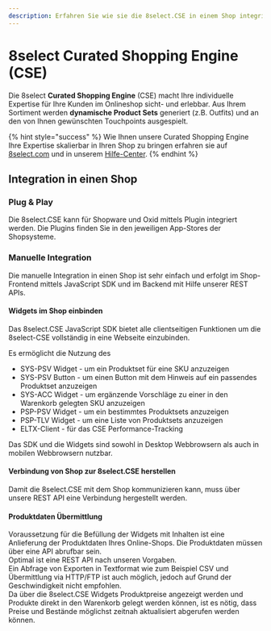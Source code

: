 ```yaml
---
description: Erfahren Sie wie sie die 8select.CSE in einem Shop integrieren können.
---
```


# 8select Curated Shopping Engine \(CSE\)

Die 8select **Curated Shopping Engine** \(CSE\) macht Ihre individuelle Expertise für Ihre Kunden im Onlineshop sicht- und erlebbar. Aus Ihrem Sortiment werden **dynamische Product Sets** generiert \(z.B. Outfits\) und an den von Ihnen gewünschten Touchpoints ausgespielt.

{% hint style="success" %}
Wie Ihnen unsere Curated Shopping Engine Ihre Expertise skalierbar in Ihren Shop zu bringen erfahren sie auf [8select.com](https://www.8select.com) und in unserem [Hilfe-Center](https://knowledge.8select.com/knowledge/wie-werde-ich-kunde).
{% endhint %}

## Integration in einen Shop

### Plug & Play

Die 8select.CSE kann für Shopware und Oxid mittels Plugin integriert werden. Die Plugins finden Sie in den jeweiligen App-Stores der Shopsysteme.

### Manuelle Integration

Die manuelle Integration in einen Shop ist sehr einfach und erfolgt im Shop-Frontend mittels JavaScript SDK und im Backend mit Hilfe unserer REST APIs.

#### Widgets im Shop einbinden

Das 8select.CSE JavaScript SDK bietet alle clientseitigen Funktionen um die 8select-CSE vollständig in eine Webseite einzubinden.

Es ermöglicht die Nutzung des

* SYS-PSV Widget - um ein Produktset für eine SKU anzuzeigen
* SYS-PSV Button - um einen Button mit dem Hinweis auf ein passendes Produktset anzuzeigen
* SYS-ACC Widget - um ergänzende Vorschläge zu einer in den Warenkorb gelegten SKU anzuzeigen
* PSP-PSV Widget - um ein bestimmtes Produktsets anzuzeigen
* PSP-TLV Widget - um eine Liste von Produktsets anzuzeigen
* ELTX-Client - für das CSE Performance-Tracking

Das SDK und die Widgets sind sowohl in Desktop Webbrowsern als auch in mobilen Webbrowsern nutzbar.

#### Verbindung von Shop zur 8select.CSE herstellen

Damit die 8select.CSE mit dem Shop kommunizieren kann, muss über unsere REST API eine Verbindung hergestellt werden.

#### Produktdaten Übermittlung

Voraussetzung für die Befüllung der Widgets mit Inhalten ist eine Anlieferung der Produktdaten Ihres Online-Shops. Die Produktdaten müssen über eine API abrufbar sein.  
Optimal ist eine REST API nach unseren Vorgaben.   
Ein Abfrage von Exporten in Textformat wie zum Beispiel CSV und Übermittlung via HTTP/FTP ist auch möglich, jedoch auf Grund der Geschwindigkeit nicht empfohlen.  
Da über die 8select.CSE Widgets Produktpreise angezeigt werden und Produkte direkt in den Warenkorb gelegt werden können, ist es nötig, dass Preise und Bestände möglichst zeitnah aktualisiert abgerufen werden können.

